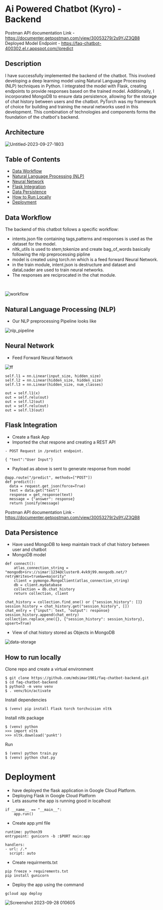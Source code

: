 # Ai Powered Chatbot (Kyro) - Backend

Postman API documentation Link - https://documenter.getpostman.com/view/30053279/2s9YJZ3QB8
Deployed Model Endpoint - https://faq-chatbot-400302.el.r.appspot.com//predict
## Description

I have successfully implemented the backend of the chatbot. This involved developing a deep learning model using Natural Language Processing (NLP) techniques in Python. I integrated the model with Flask, creating endpoints to provide responses based on the trained model. Additionally, I incorporated MongoDB to ensure data persistence, allowing for the storage of chat history between users and the chatbot. PyTorch was my framework of choice for building and training the neural networks used in this development. This combination of technologies and components forms the foundation of the chatbot's backend.

## Architecture
![Untitled-2023-09-27-1803](https://github.com/mdsimar1901/faq-chatbot-backend/assets/66200713/cceabfd7-4520-40a8-bb3f-82f51706a13e)

## Table of Contents
- [Data Workflow](#backend-workflow)
- [Natural Language Processing (NLP)](#natural-language-processing-nlp)
- [Neural Network](#neural-network)
- [Flask Integration](#flask-integration)
- [Data Persistence](#data-persistence)
- [How to Run Locally](#how-to-run-locally)
- [Deployment](#deployment)


## Data Workflow

The backend of this chatbot follows a specific workflow:

- intents.json file containing tags,patterns and responses is used as the dataset for the model.
- nltk_utils is used to stem,tokenize and create bag_of_words basically following the nlp preprocessing pipline
- model is created using torch.nn which is a feed forward Neural Network.
- in the train module, intent.json is destructure and dataset and dataLoader are used to train neural networks.
- The responses are reciprocated in the chat module.
<br/>

![workflow](https://github.com/mdsimar1901/faq-chatbot-backend/assets/66200713/2898f4cb-805d-403d-aacf-42c1f54eee00)

## Natural Language Processing (NLP)
- Our NLP preprocessing Pipeline looks like

![nlp_pipeline](https://github.com/mdsimar1901/faq-chatbot-backend/assets/66200713/6aa58fac-a672-4a93-be56-97acd598da4a)

## Neural Network
- Feed Forward Neural Network

![ff](https://github.com/mdsimar1901/faq-chatbot-backend/assets/66200713/9c8b7a47-2875-4f38-9aa6-22d997b43be5)

```
self.l1 = nn.Linear(input_size, hidden_size)
self.l2 = nn.Linear(hidden_size, hidden_size)
self.l3 = nn.Linear(hidden_size, num_classes)
```
```
out = self.l1(x)
out = self.relu(out)
out = self.l2(out)
out = self.relu(out)
out = self.l3(out)
```

## Flask Integration
- Create a flask App
- Imported the chat respone and creating a REST API
```
- POST Request in /predict endpoint.
```
```
{ "text":"User Input"}
```
- Payload as above is sent to generate response from model

```
@app.route("/predict", methods=["POST"])
def predict():
  data = request.get_json(force=True)
  text = data.get("text")
  response = get_response(text)
  message = {"answer": response}
  return jsonify(message)
```

Postman API documentation Link - https://documenter.getpostman.com/view/30053279/2s9YJZ3QB8

## Data Persistence
- Have used MongoDB to keep maintain track of chat history between user and chatbot
- MongoDB model
```
def connect():
    atlas_connection_string = "mongodb+srv://simar:1234@cluster0.4vk9j99.mongodb.net/?retryWrites=true&w=majority"
    client = pymongo.MongoClient(atlas_connection_string)
    db = client.mydatabase
    collection = db.chat_history
    return collection, client
```
```
chat_history = collection.find_one() or {"session_history": []}
session_history = chat_history.get("session_history", [])
chat_entry = {"input": text, "output": response}
session_history.append(chat_entry)
collection.replace_one({}, {"session_history": session_history}, upsert=True)
```
- View of chat history stored as Objects in MongoDB

![data-storage](https://github.com/mdsimar1901/faq-chatbot-backend/assets/66200713/1031c1ca-307c-40b3-958d-bf864f6978ca)

## How to run locally

Clone repo and create a virtual environment

```
$ git clone https://github.com/mdsimar1901/faq-chatbot-backend.git
$ cd faq-chatbot-backend
$ python3 -m venv venv
$ . venv/bin/activate
```

Install dependencies

```
$ (venv) pip install Flask torch torchvision nltk
```

Install nltk package

```
$ (venv) python
>>> import nltk
>>> nltk.download('punkt')
```
Run

```
$ (venv) python train.py
$ (venv) python chat.py
```

# Deployment 
- have deployed the flask application in Google Cloud Platform.
- Deploying Flask in Google Cloud Platform
- Lets assume the app is running good in localhost
```
if __name__ == "__main__":
    app.run()
```
- Create app.yml file
```
runtime: python39
entrypoint: gunicorn -b :$PORT main:app

handlers:
- url: /.*
  script: auto
```
- Create requirments.txt
```
pip freeze > requirements.txt
pip install gunicorn
```
- Deploy the app using the command
```
gcloud app deploy
```

![Screenshot 2023-09-28 010605](https://github.com/mdsimar1901/faq-chatbot-backend/assets/66200713/3d3059c8-4902-4982-9d45-9db3261c9354)
